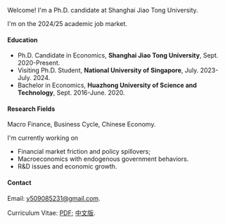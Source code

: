 Welcome! I'm a Ph.D. candidate at Shanghai Jiao Tong University. 

I'm on the 2024/25 academic job market.

#### Education
* Ph.D. Candidate in Economics, **Shanghai Jiao Tong University**, Sept. 2020-Present.
* Visiting Ph.D. Student, **National University of Singapore**, July. 2023-July. 2024.
* Bachelor in Economics, **Huazhong University of Science and Technology**,  Sept. 2016-June. 2020.
 
#### Research Fields
Macro Finance, Business Cycle, Chinese Economy.

I'm currently working on
* Financial market friction and policy spillovers; 
* Macroeconomics with endogenous government behaviors.
* R&D issues and economic growth. 

#### Contact<p id="contact-info"></p>

Email: [y509085231@gmail.com](mailto:y509085231@gmail.com).

Curriculum Vitae:   [PDF](https://yjx-econ.github.io/mypage/static/assets/CV_Jinxiang_Yu.pdf); [中文版](https://yjx-econ.github.io/mypage/static/assets/CV_Jinxiang_Yu_CN.pdf).
